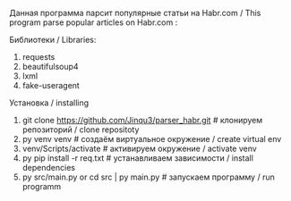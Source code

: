 Данная программа парсит популярные статьи на Habr.com / This program parse popular articles on Habr.com :

Библиотеки / Libraries:
1) requests
2) beautifulsoup4
3) lxml
4) fake-useragent

Установка / installing

1) git clone https://github.com/Jinqu3/parser_habr.git # клонируем репозиторий / clone repositoty
2) py venv venv # создаём виртуальное окружение / create virtual env
3) venv/Scripts/activate # активируем окружение / activate venv
4) py pip install -r req.txt # устанавливаем зависимости / install dependencies
5) py src/main.py or cd src | py main.py # запускаем программу / run programm
